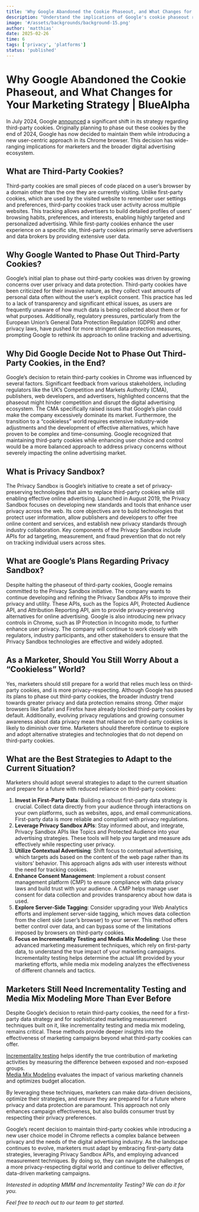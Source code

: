 ```yaml
---
title: 'Why Google Abandoned the Cookie Phaseout, and What Changes for Your Marketing Strategy'
description: "Understand the implications of Google's cookie phaseout reversal and how to adapt your marketing strategy for the evolving privacy landscape."
image: '#/assets/backgrounds/background-15.png'
author: 'matthias'
date: 2025-02-26
time: 6
tags: ['privacy', 'platforms']
status: 'published'
---
```


# Why Google Abandoned the Cookie Phaseout, and What Changes for Your Marketing Strategy | BlueAlpha

In July 2024, Google [announced](https://privacysandbox.com/news/privacy-sandbox-update/) a significant shift in its strategy regarding third-party cookies. Originally planning to phase out these cookies by the end of 2024, Google has now decided to maintain them while introducing a new user-centric approach in its Chrome browser. This decision has wide-ranging implications for marketers and the broader digital advertising ecosystem.

## What are Third-Party Cookies?

Third-party cookies are small pieces of code placed on a user’s browser by a domain other than the one they are currently visiting. Unlike first-party cookies, which are used by the visited website to remember user settings and preferences, third-party cookies track user activity across multiple websites. This tracking allows advertisers to build detailed profiles of users’ browsing habits, preferences, and interests, enabling highly targeted and personalized advertising. While first-party cookies enhance the user experience on a specific site, third-party cookies primarily serve advertisers and data brokers by providing extensive user data.

## Why Google Wanted to Phase Out Third-Party Cookies?

Google’s initial plan to phase out third-party cookies was driven by growing concerns over user privacy and data protection. Third-party cookies have been criticized for their invasive nature, as they collect vast amounts of personal data often without the user’s explicit consent. This practice has led to a lack of transparency and significant ethical issues, as users are frequently unaware of how much data is being collected about them or for what purposes. Additionally, regulatory pressures, particularly from the European Union’s General Data Protection Regulation (GDPR) and other privacy laws, have pushed for more stringent data protection measures, prompting Google to rethink its approach to online tracking and advertising.

## Why Did Google Decide Not to Phase Out Third-Party Cookies, in the End?

Google’s decision to retain third-party cookies in Chrome was influenced by several factors. Significant feedback from various stakeholders, including regulators like the UK’s Competition and Markets Authority (CMA), publishers, web developers, and advertisers, highlighted concerns that the phaseout might hinder competition and disrupt the digital advertising ecosystem. The CMA specifically raised issues that Google’s plan could make the company excessively dominate its market. Furthermore, the transition to a “cookieless” world requires extensive industry-wide adjustments and the development of effective alternatives, which have proven to be complex and time-consuming. Google recognized that maintaining third-party cookies while enhancing user choice and control would be a more balanced approach to address privacy concerns without severely impacting the online advertising market.

## What is Privacy Sandbox?

The Privacy Sandbox is Google’s initiative to create a set of privacy-preserving technologies that aim to replace third-party cookies while still enabling effective online advertising. Launched in August 2019, the Privacy Sandbox focuses on developing new standards and tools that enhance user privacy across the web. Its core objectives are to build technologies that protect user information, allow publishers and developers to offer free online content and services, and establish new privacy standards through industry collaboration. Key components of the Privacy Sandbox include APIs for ad targeting, measurement, and fraud prevention that do not rely on tracking individual users across sites.

## What are Google’s Plans Regarding Privacy Sandbox?

Despite halting the phaseout of third-party cookies, Google remains committed to the Privacy Sandbox initiative. The company wants to continue developing and refining the Privacy Sandbox APIs to improve their privacy and utility. These APIs, such as the Topics API, Protected Audience API, and Attribution Reporting API, aim to provide privacy-preserving alternatives for online advertising. Google is also introducing new privacy controls in Chrome, such as IP Protection in Incognito mode, to further enhance user privacy. The company will continue to work closely with regulators, industry participants, and other stakeholders to ensure that the Privacy Sandbox technologies are effective and widely adopted.

## As a Marketer, Should You Still Worry About a “Cookieless” World?

Yes, marketers should still prepare for a world that relies much less on third-party cookies, and is more privacy-respecting. Although Google has paused its plans to phase out third-party cookies, the broader industry trend towards greater privacy and data protection remains strong. Other major browsers like Safari and Firefox have already blocked third-party cookies by default. Additionally, evolving privacy regulations and growing consumer awareness about data privacy mean that reliance on third-party cookies is likely to diminish over time. Marketers should therefore continue to explore and adopt alternative strategies and technologies that do not depend on third-party cookies.

## What are the Best Strategies to Adapt to the Current Situation?

Marketers should adopt several strategies to adapt to the current situation and prepare for a future with reduced reliance on third-party cookies:

1.  **Invest in First-Party Data**: Building a robust first-party data strategy is crucial. Collect data directly from your audience through interactions on your own platforms, such as websites, apps, and email communications. First-party data is more reliable and compliant with privacy regulations.
2.  **Leverage Privacy Sandbox APIs**: Stay informed about, and integrate, Privacy Sandbox APIs like Topics and Protected Audience into your advertising strategies. These tools will help you target and measure ads effectively while respecting user privacy.
3.  **Utilize Contextual Advertising**: Shift focus to contextual advertising, which targets ads based on the content of the web page rather than its visitors’ behavior. This approach aligns ads with user interests without the need for tracking cookies.
4.  **Enhance Consent Management**: Implement a robust consent management platform (CMP) to ensure compliance with data privacy laws and build trust with your audience. A CMP helps manage user consent for data collection and provides transparency about how data is used.
5.  **Explore Server-Side Tagging**: Consider upgrading your Web Analytics efforts and implement server-side tagging, which moves data collection from the client side (user’s browser) to your server. This method offers better control over data, and can bypass some of the limitations imposed by browsers on third-party cookies.
6.  **Focus on Incrementality Testing and Media Mix Modeling**: Use these advanced marketing measurement techniques, which rely on first-party data, to understand the true impact of your marketing campaigns. Incrementality testing helps determine the actual lift provided by your marketing efforts, while media mix modeling analyzes the effectiveness of different channels and tactics.

## Marketers Still Need Incrementality Testing and Media Mix Modeling More Than Ever Before

Despite Google’s decision to retain third-party cookies, the need for a first-party data strategy and for sophisticated marketing measurement techniques built on it, like incrementality testing and media mix modeling, remains critical. These methods provide deeper insights into the effectiveness of marketing campaigns beyond what third-party cookies can offer. 

[Incrementality testing](https://bluealpha.ai/incremental-testing/) helps identify the true contribution of marketing activities by measuring the difference between exposed and non-exposed groups.  
[Media Mix Modeling](https://bluealpha.ai/media-mix-modeling/) evaluates the impact of various marketing channels and optimizes budget allocation. 

By leveraging these techniques, marketers can make data-driven decisions, optimize their strategies, and ensure they are prepared for a future where privacy and data protection are paramount. This approach not only enhances campaign effectiveness, but also builds consumer trust by respecting their privacy preferences.

Google’s recent decision to maintain third-party cookies while introducing a new user choice model in Chrome reflects a complex balance between privacy and the needs of the digital advertising industry. As the landscape continues to evolve, marketers must adapt by embracing first-party data strategies, leveraging Privacy Sandbox APIs, and employing advanced measurement techniques. By doing so, they can navigate the challenges of a more privacy-respecting digital world and continue to deliver effective, data-driven marketing campaigns.

*Interested in adopting MMM and Incrementality Testing? We can do it for you.* 

_Feel free to reach out to our team to get started._
